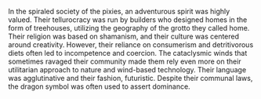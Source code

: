 In the spiraled society of the pixies, an adventurous spirit was highly valued. Their tellurocracy was run by builders who designed homes in the form of treehouses, utilizing the geography of the grotto they called home. Their religion was based on shamanism, and their culture was centered around creativity. However, their reliance on consumerism and detritivorous diets often led to incompetence and coercion. The cataclysmic winds that sometimes ravaged their community made them rely even more on their utilitarian approach to nature and wind-based technology. Their language was agglutinative and their fashion, futuristic. Despite their communal laws, the dragon symbol was often used to assert dominance.